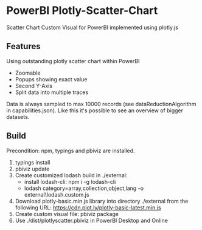 # PowerBI Plotly-Scatter-Chart
Scatter Chart Custom Visual for PowerBI implemented using plotly.js

## Features
Using outstanding plotly scatter chart within PowerBI
- Zoomable
- Popups showing exact value
- Second Y-Axis
- Split data into multiple traces

Data is always sampled to max 10000 records (see dataReductionAlgorithm in capabilities.json). Like this it's possible to see an overview of bigger datasets.  

## Build
Precondition: npm, typings and pbiviz are installed.

1. typings install
2. pbiviz update
3. Create customized lodash build in ./external:
    - install lodash-cli: npm i -g lodash-cli
    - lodash category=array,collection,object,lang -o external\lodash.custom.js
4. Download plotly-basic.min.js library into directory ./external from the following URL: https://cdn.plot.ly/plotly-basic-latest.min.js
5. Create custom visual file: pbiviz package
6. Use ./dist/plotlyscatter.pbiviz in PowerBI Desktop and Online

